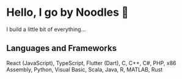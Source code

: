# Hello, I go by Noodles :bowl_with_spoon:
I build a little bit of everything...

## Languages and Frameworks
React (JavaScript), TypeScript, Flutter (Dart), C, C++, C#, PHP, x86 Assembly, Python, Visual Basic, Scala, Java, R, MATLAB, Rust 

<!--
**callmenoodles/callmenoodles** is a ✨ _special_ ✨ repository because its `README.md` (this file) appears on your GitHub profile.

Here are some ideas to get you started:

- 🔭 I’m currently working on ...
- 🌱 I’m currently learning ...
- 👯 I’m looking to collaborate on ...
- 🤔 I’m looking for help with ...
- 💬 Ask me about ...
- 📫 How to reach me: ...
- 😄 Pronouns: ...
- ⚡ Fun fact: ...
-->
